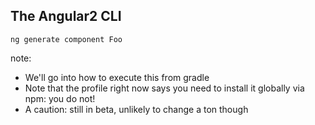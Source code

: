 ## The Angular2 CLI

`ng generate component Foo`

note:
- We'll go into how to execute this from gradle
- Note that the profile right now says you need to install it globally via npm: you do not!
- A caution: still in beta, unlikely to change a ton though